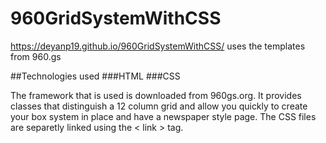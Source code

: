 # 960GridSystemWithCSS
https://deyanp19.github.io/960GridSystemWithCSS/
uses the templates from 960.gs


##Technologies used
###HTML
###CSS

The framework that is used is downloaded from 960gs.org. It provides classes that distinguish a 12 column grid and allow you quickly to create your box system in place and have a newspaper style page. The CSS files are separetly linked using the &lt; link &gt; tag.

